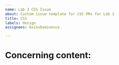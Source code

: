 ```yaml
---
name: Lab 3 CSS Issue
about: Custom issue template for CSS PRs for Lab 3
title: CSS
labels: design
assignees: AxiosDeminence

---
```


# Concerning content:

